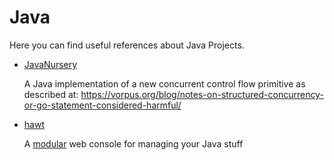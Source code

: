 # Java

Here you can find useful references about Java Projects.

- [JavaNursery](https://github.com/robinastedt/JavaNursery)

  A Java implementation of a new concurrent control flow primitive as described at: <https://vorpus.org/blog/notes-on-structured-concurrency-or-go-statement-considered-harmful/>

- [hawt](http://hawt.io/)

  A [modular](http://hawt.io/plugins/index.html) web console for managing your Java stuff
